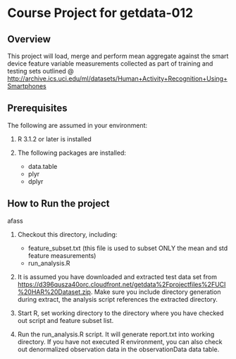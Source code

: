 # Course Project for getdata-012

## Overview
This project will load, merge and perform mean aggregate against the smart device feature variable
measurements collected as part of training and testing sets outlined @ http://archive.ics.uci.edu/ml/datasets/Human+Activity+Recognition+Using+Smartphones 

## Prerequisites
The following are assumed in your environment:

1. R 3.1.2 or later is installed

2. The following packages are installed:

	- data.table
	- plyr
	- dplyr

## How to Run the project
afass

1. Checkout this directory, including:
	
	- feature_subset.txt (this file is used to subset ONLY the mean and std feature measurements)
	- run_analysis.R
	
2. It is assumed you have downloaded and extracted test data set from https://d396qusza40orc.cloudfront.net/getdata%2Fprojectfiles%2FUCI%20HAR%20Dataset.zip.  Make sure you include directory generation during extract, the analysis script references the extracted directory.
3. Start R, set working directory to the directory where you have checked out script and feature subset list. 
4. Run the run_analysis.R script.  It will generate report.txt into working directory.  If you have not executed R environment, you can also check out denormalized observation data in the observationData data table.